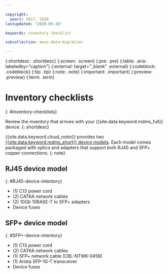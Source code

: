 ```yaml
---

copyright:
  years: 2017, 2020
lastupdated: "2020-03-26"

keywords: inventory checklist

subcollection: mass-data-migration

---
```


{:shortdesc: .shortdesc}
{:screen: .screen}
{:pre: .pre}
{:table: .aria-labeledby="caption"}
{:external: target="_blank" .external}
{:codeblock: .codeblock}
{:tip: .tip}
{:note: .note}
{:important: .important}
{:preview: .preview}
{:term: .term}

# Inventory checklists
{: #inventory-checklists}

Review the inventory that arrives with your {{site.data.keyword.mdms_full}} device.
{: shortdesc}

{{site.data.keyword.cloud_notm}} provides two [{{site.data.keyword.mdms_short}} device models](/docs/mass-data-migration?topic=mass-data-migration-device-overview#device-models). Each model comes packaged with optics and adapters that support both RJ45 and SFP+ copper connections.
{: note}

## RJ45 device model
{: #RJ45-device-intentory}

-	(1) C13 power cord
-	(2) CAT6A network cables
-	(2) 10Gb 10BASE-T to SFP+ adapters
-	Device fuses

## SFP+ device model
{: #SFP+-device-intentory}

-	(1) C13 power cord
-	(2) CAT6A network cables
-	(1) SFP+ network cable (CBL-NTWK-0456)
- (1) Arista SFP-1G-T transceiver  
-	Device fuses 
